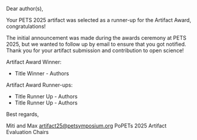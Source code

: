 Dear author(s),

Your PETS 2025 artifact was selected as a runner-up for the Artifact Award, congratulations!

The initial announcement was made during the awards ceremony at PETS 2025, but we wanted to follow up by email to ensure that you got notified.
Thank you for your artifact submission and contribution to open science!

Artifact Award Winner:
- Title Winner - Authors

Artifact Award Runner-ups:
- Title Runner Up - Authors
- Title Runner Up - Authors

Best regards,

Miti and Max
artifact25@petsymposium.org
PoPETs 2025 Artifact Evaluation Chairs
